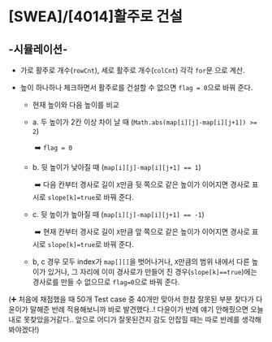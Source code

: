 # [SWEA]/[4014]활주로 건설

## -시뮬레이션-

* 가로 활주로 개수(`rowCnt`), 세로 활주로 개수(`colCnt`) 각각 `for`문 으로 계산.

* 높이 하나하나 체크하면서 활주로를 건설할 수 없으면 `flag = 0`으로 바꿔 준다.

  * 현재 높이와 다음 높이를 비교

  * a. 두 높이가 2칸 이상 차이 날 때 (`Math.abs(map[i][j]-map[i][j+1]) >= 2`)

    ​	:arrow_right: `flag = 0`

  * b. 뒷 높이가 낮아질 때 (`map[i][j]-map[i][j+1] == 1`)

    ​	:arrow_right: 다음 칸부터 경사로 길이 `X`만큼 뒷 쪽으로 같은 높이가 이어지면 경사로 표시로 `slope[k]=true`로 바꿔 준다.

  * c. 뒷 높이가 높아질 때 (`map[i][j]-map[i][j+1] == -1`)

    ​	:arrow_right: 현재 칸부터 경사로 길이 `X`만큼 앞 쪽으로 같은 높이가 이어지면 경사로 표시로 `slope[k]=true`로 바꿔 준다.

  * b, c 경우 모두 index가 `map[][]`을 벗어나거나, `X`만큼의 범위 내에서 다른 높이가 있거나, 그 자리에 이미 경사로가 만들어 진 경우(`slope[k]==true`)에는 경사로를 만들 수 없으므로 `flag=0`으로 바꿔 준다.

 

 

(:heavy_plus_sign: 처음에 채점했을 때 50개 Test case 중 40개만 맞아서 한참 잘못된 부분 찾다가 다윤이가 말해준 반례 적용해보니까 바로 발견했다..! 다윤이가 반례 얘기 안해줬으면 오늘 내로 못찾았을거같다.. 앞으로 어디가 잘못된건지 감도 안잡힐 때는 따로 반례를 생각해봐야겠다!)